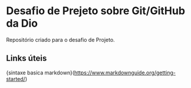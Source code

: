 # Desafio de Prejeto sobre Git/GitHub da Dio
Repositório criado para o desafio de Projeto.
## Links úteis
{sintaxe basica markdown}(https://www.markdownguide.org/getting-started/)
